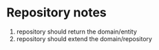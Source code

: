 # Repository notes

1. repository should return the domain/entity
2. repository should extend the domain/repository

